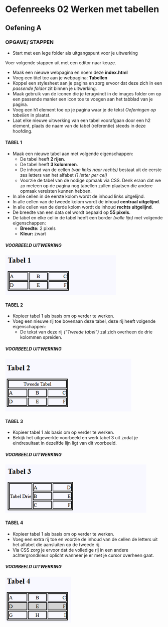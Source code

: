 # Oefenreeks 02 Werken met tabellen
## Oefening A

### OPGAVE/ STAPPEN

* Start met een lege folder als uitgangspunt voor je uitwerking

Voer volgende stappen uit met een editor naar keuze.

* Maak een nieuwe webpagina en noem deze **index.html**
* Voeg een titel toe aan je webpagina: **Tabellen** 
* Koppel een stylesheet aan je pagina en zorg ervoor dat deze zich in een *passende folder* zit binnen je uitwerking.
* Maak gebruik van de iconen die je terugvindt in de images folder om op een passende manier een icon toe te voegen aan het tabblad van je pagina.
* Voeg een h1 element toe op je pagina waar je de tekst *Oefeningen op tabellen* in plaatst.
* Laat elke nieuwe uitwerking van een tabel voorafgaan door een h2 element, plaats de naam van de tabel (referentie) steeds in deze hoofding.
  
#### TABEL 1 
* Maak een nieuwe tabel aan met volgende eigenschappen:
  * De tabel heeft **2 rijen**.
  * De tabel heeft **3 kolommen**.
  * De inhoud van de cellen *(van links naar rechts)* bestaat uit de eerste zes letters van het alfabet *(1 letter per cel)*
  * Voorzie de tabel van de nodige opmaak via CSS. Denk eraan dat we zo meteen op de pagina nog tabellen zullen plaatsen die andere opmaak vereisten kunnen hebben.
* In alle cellen in de eerste kolom wordt de inhoud links uitgelijnd. 
* In alle cellen van de tweede kolom wordt de inhoud **centraal uitgelijnd**.
* In alle cellen van de derde kolom wordt de inhoud **rechts uitgelijnd**.
* De breedte van een data cel wordt bepaald op **55 pixels**.
* De tabel en elke cel in de tabel heeft een border *(volle lijn)* met volgende eigenschappen:
  * **Breedte:** 2 pixels
  * **Kleur:** zwart 
  
##### VOORBEELD UITWERKING 

 ![Afbeelding van voorbeeld uitwerking tabel 1](images/uitwerking01.png)
 
 
 
#### TABEL 2
* Kopieer tabel 1 als basis om op verder te werken.
* Voeg een nieuwe rij toe bovenaan deze tabel, deze rij heeft volgende eigenschappen:
  * De tekst van deze rij *(“Tweede tabel”)* zal zich overheen de drie kolommen spreiden. 

##### VOORBEELD UITWERKING 

![Afbeelding van voorbeeld uitwerking tabel 2](images/uitwerking02.png)
 
#### TABEL 3 
* Kopieer tabel 1 als basis om op verder te werken.
* Bekijk het uitgewerkte voorbeeld en werk tabel 3 uit zodat je eindresultaat in dezelfde lijn ligt van dit voorbeeld. 

##### VOORBEELD UITWERKING 

![Afbeelding van voorbeeld uitwerking tabel 3](images/uitwerking03.png)

#### TABEL 4 
* Kopieer tabel 1 als basis om op verder te werken.
* Voeg een extra rij toe en voorzie de inhoud van de cellen de letters uit het alfabet die aansluiten op de tweede rij.
* Via CSS zorg je ervoor dat de volledige rij in een andere achtergrondkleur oplicht wanneer je er met je cursor overheen gaat. 

##### VOORBEELD UITWERKING 

![Afbeelding van voorbeeld uitwerking tabel 4](images/uitwerking04.png)